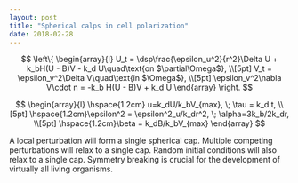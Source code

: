 ```yaml
---
layout: post
title: "Spherical calps in cell polarization"
date: 2018-02-28
---
```


$$
\left\{
\begin{array}{l}
U_t = \dsp\frac{\epsilon_u^2}{r^2}\Delta U + k_bH(U - B)V - k_d U\quad\text{on $\partial\Omega$}, \\[5pt]
V_t = \epsilon_v^2\Delta V\quad\text{in $\Omega$}, \\[5pt]
\epsilon_v^2\nabla V\cdot n = -k_b H(U - B)V + k_d U
\end{array}
\right. 
$$

$$
\begin{array}{l}
\hspace{1.2cm} u=k_dU/k_bV_{max}, \; \tau = k_d t, \\[5pt]
\hspace{1.2cm}\epsilon^2 = \epsilon^2_u/k_dr^2, \; \alpha=3k_b/2k_dr, \\[5pt]
\hspace{1.2cm}\beta = k_dB/k_bV_{max}
\end{array}
$$

A local perturbation will form a single spherical cap.
Multiple competing perturbations will relax to a single cap.
Random initial conditions will also relax to a single cap.
Symmetry breaking is crucial for the development of virtually all living organisms.

